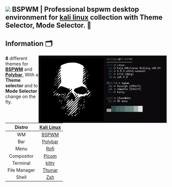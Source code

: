 ## <img src="https://images.emojiterra.com/google/noto-emoji/unicode-15/animated/1f409.gif" width ="50"><b> BSPWM | Professional bspwm desktop environment for [kali linux](https://www.kali.org/) collection with Theme Selector, Mode Selector. 🎨</b><br> 

## Information 🗂️
<img src="Resources/Feth.png" alt="Fetch" align="right" width="400">

**8** different themes for [**BSPWM**](https://github.com/baskerville/bspwm.git) and [**Polybar**,](https://github.com/polybar/polybar.git) With a **Theme selector** and to **Mode Selector** change on the fly.

|Distro|[Kali Linux](https://www.kali.org/)|
|:---:|:---:|
|WM|[BSPWM](https://github.com/baskerville/bspwm)|
|Bar|[Polybar](https://github.com/polybar/polybar)|
|Menu|[Rofi](https://github.com/davatorium/rofi)|
|Compositor|[Picom](https://archlinux.org/packages/community/x86_64/picom/)|
|Terminal|[kitty](https://github.com/kovidgoyal/kitty.git)|
|File Manager|[Thunar](https://archlinux.org/packages/extra/x86_64/thunar/)|
|Shell|[Zsh](https://archlinux.org/packages/extra/x86_64/zsh/)|
